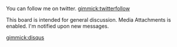 You can follow me on twitter.  [gimmick:twitterfollow](VF4rcy)

This board is intended for general discussion. Media Attachments is enabled. I'm notified upon new messages.

[gimmick:disqus](mymdwiki)